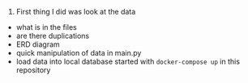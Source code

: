1. First thing I did was look at the data

- what is in the files
- are there duplications
- ERD diagram
- quick manipulation of data in main.py 
- load data into local database started with ``docker-compose up`` in this repository
